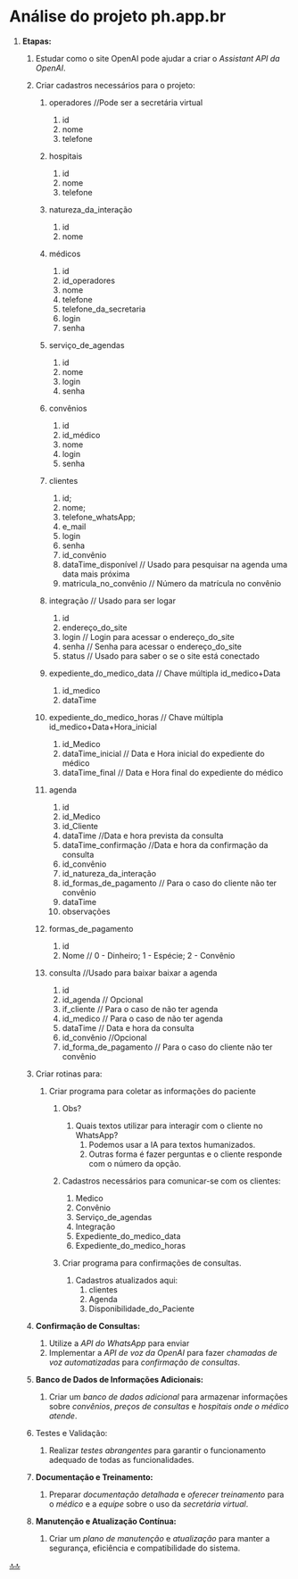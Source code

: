 <div class="header" id="myHeader">
  <div class="navbar" w3-include-html="/menu.inc"> </div>
</div>
<div class="title"><script> document.write(document.title);</script></div>  
<main>
<!-- markdownlint-disable-next-line -->
<span id="topo"><span>

# Análise do projeto ph.app.br

1. **Etapas:**
   1. Estudar como o site OpenAI pode ajudar a criar o  _Assistant API da OpenAI_.
   2. Criar cadastros necessários para o projeto:
      1. operadores //Pode ser a secretária virtual
         1. id
         2. nome
         3. telefone

      2. hospitais
         1. id
         2. nome
         3. telefone

      3. natureza_da_interação
         1. id
         2. nome

      4. médicos
         1. id
         2. id_operadores
         3. nome
         4. telefone
         5. telefone_da_secretaria
         6. login
         7. senha

      5. serviço_de_agendas
         1. id
         2. nome
         3. login
         4. senha

      6. convênios
         1. id
         2. id_médico
         3. nome
         4. login
         5. senha

      7. clientes
         1. id;
         2. nome;
         3. telefone_whatsApp;
         4. e_mail
         5. login
         6. senha
         7. id_convênio
         8. dataTime_disponível // Usado para pesquisar na agenda uma data mais próxima
         9. matricula_no_convênio // Número da matrícula no convênio

      8. integração // Usado para ser logar 
         1. id
         2. endereço_do_site
         3. login // Login para acessar o endereço_do_site
         4. senha // Senha para acessar o endereço_do_site
         5. status // Usado para saber o se o site está conectado

      9. expediente_do_medico_data // Chave múltipla id_medico+Data
         1. id_medico
         2. dataTime

      10. expediente_do_medico_horas // Chave múltipla id_medico+Data+Hora_inicial
          1. id_Medico
          2. dataTime_inicial // Data e Hora inicial do expediente do médico
          3. dataTime_final   // Data e Hora final do expediente do médico

      11. agenda
          1. id
          2. id_Medico
          3. id_Cliente
          4. dataTime  //Data e hora prevista da consulta
          5. dataTime_confirmação  //Data e hora da confirmação  da consulta
          6. id_convênio
          7. id_natureza_da_interação
          8. id_formas_de_pagamento // Para o caso do cliente não ter convênio
          9. dataTime
          10. observações

      12. formas_de_pagamento
          1. id
          2. Nome // 0 - Dinheiro; 1 - Espécie; 2 - Convênio

      13. consulta //Usado para baixar baixar a agenda
          1. id
          2. id_agenda  // Opcional
          3. if_cliente // Para o caso de não ter agenda
          4. id_medico  // Para o caso de não ter agenda
          5. dataTime   // Data e hora da consulta
          6. id_convênio //Opcional
          7. id_forma_de_pagamento // Para o caso do cliente não ter convênio

   3. Criar rotinas para:
      1. Criar programa para coletar as informações do paciente
         1. Obs?
            1. Quais textos utilizar para interagir com o cliente no WhatsApp?
               1. Podemos usar a IA para textos humanizados.
               2. Outras forma é fazer perguntas e o cliente responde com o número da opção.

         2. Cadastros necessários para comunicar-se com os clientes:
            1. Medico
            2. Convênio
            3. Serviço_de_agendas
            4. Integração
            5. Expediente_do_medico_data
            6. Expediente_do_medico_horas
         3. Criar programa para confirmações de consultas.
            1. Cadastros atualizados aqui:
               1. clientes
               2. Agenda
               3. Disponibilidade_do_Paciente

   4. **Confirmação de Consultas:**
         1. Utilize a _API do WhatsApp_ para enviar 
         2. Implementar a _API de voz da OpenAI_ para fazer _chamadas de voz automatizadas_ para _confirmação de consultas_.

   5. **Banco de Dados de Informações Adicionais:**
         1. Criar um _banco de dados adicional_ para armazenar informações sobre _convênios_, _preços de consultas_ e _hospitais onde o médico atende_.

   6. Testes e Validação:
      1. Realizar _testes abrangentes_ para garantir o funcionamento adequado de todas as funcionalidades.

   7. **Documentação e Treinamento:**
      1. Preparar _documentação detalhada_ e _oferecer treinamento_ para o _médico_ e a _equipe_ sobre o uso da _secretária virtual_.

   8. **Manutenção e Atualização Contínua:**
       1. Criar um _plano de manutenção_ e _atualização_ para manter a segurança, eficiência e compatibilidade do sistema.

<!-- markdownlint-disable-next-line -->
</main>

[🔝🔝](#topo "Retorna ao topo")
